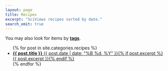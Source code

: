 ```yaml
---
layout: page
title: Recipes
excerpt: "SciViews recipes sorted by date."
search_omit: true
---
```


<div class="simple-search">
  You may also look for items by <b><a href="../tags/" target="_self">tags</a></b>.
</div>

<ul class="post-list">
{% for post in site.categories.recipes %} 
  <li><article><a href="{{ site.url }}{{ post.url }}"><b>{{ post.title }}</b> <span class="entry-date"><time datetime="{{ post.date | date_to_xmlschema }}">{{ post.date | date: "%B %d, %Y" }}</time></span>{% if post.excerpt %} <span class="excerpt">{{ post.excerpt }}</span>{% endif %}</a></article></li>
{% endfor %}
</ul>
